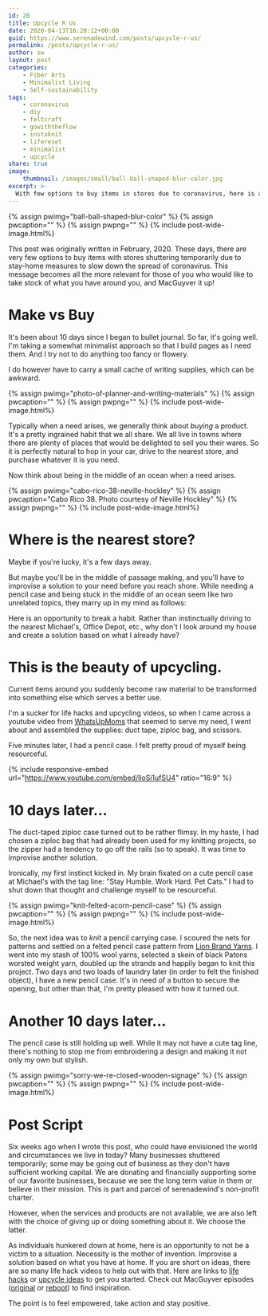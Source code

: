 ```yaml
---
id: 20
title: Upcycle R Us 
date: 2020-04-13T16:20:12+00:00
guid: https://www.serenadewind.com/posts/upcycle-r-us/
permalink: /posts/upcycle-r-us/
author: sw
layout: post
categories:
    - Fiber Arts
    - Minimalist Living
    - Self-sustainability
tags:
    - coronavirus
    - diy
    - feltcraft
    - gowiththeflow
    - instaknit
    - lifereset
    - minimalist
    - upcycle
share: true
image:
    thumbnail: /images/small/ball-ball-shaped-blur-color.jpg 
excerpt: >-
  With few options to buy items in stores due to coronavirus, here is an opportunity to break a habit. Rather than instinctually ordering online, why not look around your house & create a solution based on what you already have? 
---
```

{% assign pwimg="ball-ball-shaped-blur-color" %}
{% assign pwcaption="" %}
{% assign pwpng="" %}
{% include post-wide-image.html%}


This post was originally written in February, 2020. These days, there are very few options to buy items with stores shuttering temporarily due to stay-home measures to slow down the spread of coronavirus. This message becomes all the more relevant for those of you who would like to take stock of what you have around you, and MacGuyver it up!

# Make vs Buy

It's been about 10 days since I began to bullet journal. So far, it's going well. I'm taking a somewhat minimalist approach so that I build pages as I need them. And I try not to do anything too fancy or flowery.

I do however have to carry a small cache of writing supplies, which can be awkward.

{% assign pwimg="photo-of-planner-and-writing-materials" %}
{% assign pwcaption="" %}
{% assign pwpng="" %}
{% include post-wide-image.html%}


Typically when a need arises, we generally think about _buying_ a product. It's a pretty ingrained habit that we all share. We all live in towns where there are plenty of places that would be delighted to sell you their wares. So it is perfectly natural to hop in your car, drive to the nearest store, and purchase whatever it is you need.

Now think about being in the middle of an ocean when a need arises.

{% assign pwimg="cabo-rico-38-neville-hockley" %}
{% assign pwcaption="Cabo Rico 38. Photo courtesy of Neville Hockley" %}
{% assign pwpng="" %}
{% include post-wide-image.html%}


# Where is the nearest store?

Maybe if you're lucky, it's a few days away.

But maybe you'll be in the middle of passage making, and you'll have to improvise a solution to your need before you reach shore. While needing a pencil case and being stuck in the middle of an ocean seem like two unrelated topics, they marry up in my mind as follows:

Here is an opportunity to break a habit. Rather than instinctually driving to the nearest Michael's, Office Depot, etc., why don't I look around my house and create a solution based on what I already have?

# This is the beauty of upcycling.

Current items around you suddenly become raw material to be transformed into something else which serves a better use.

I'm a sucker for life hacks and upcycling videos, so when I came across a youtube video from [WhatsUpMoms](https://www.youtube.com/watch?v=lloSi1ufSU4) that seemed to serve my need, I went about and assembled the supplies: duct tape, ziploc bag, and scissors.

Five minutes later, I had a pencil case. I felt pretty proud of myself being resourceful.

{% include responsive-embed url="https://www.youtube.com/embed/lloSi1ufSU4" ratio="16:9" %}




# 10 days later...

The duct-taped ziploc case turned out to be rather flimsy. In my haste, I had chosen a ziploc bag that had already been used for my knitting projects, so the zipper had a tendency to go off the rails (so to speak). It was time to improvise another solution.

Ironically, my first instinct kicked in. My brain fixated on a cute pencil case at Michael's with the tag line: "Stay Humble. Work Hard. Pet Cats." I had to shut down that thought and challenge myself to be resourceful.

{% assign pwimg="knit-felted-acorn-pencil-case" %}
{% assign pwcaption="" %}
{% assign pwpng="" %}
{% include post-wide-image.html%}


So, the next idea was to _knit_ a pencil carrying case. I scoured the nets for patterns and settled on a felted pencil case pattern from [Lion Brand Yarns](http://www.lionbrand.com/knitting-pattern-felted-acorn-pencil-case-1.html). I went into my stash of 100% wool yarns, selected a skein of black Patons worsted weight yarn, doubled up the strands and happily began to knit this project. Two days and two loads of laundry later (in order to felt the finished object), I have a new pencil case. It's in need of a button to secure the opening, but other than that, I'm pretty pleased with how it turned out.

# Another 10 days later...

The pencil case is still holding up well. While it may not have a cute tag line, there's nothing to stop me from embroidering a design and making it not only my own but stylish.

{% assign pwimg="sorry-we-re-closed-wooden-signage" %}
{% assign pwcaption="" %}
{% assign pwpng="" %}
{% include post-wide-image.html%}


# Post Script

Six weeks ago when I wrote this post, who could have envisioned the world and circumstances we live in today? Many businesses shuttered temporarily; some may be going out of business as they don't have sufficient working capital. We are donating and financially supporting some of our favorite businesses, because we see the long term value in them or believe in their mission. This is part and parcel of serenadewind's non-profit charter.

However, when the services and products are not available, we are also left with the choice of giving up or doing something about it. We choose the latter.

As individuals hunkered down at home, here is an opportunity to not be a victim to a situation. Necessity is the mother of invention. Improvise a solution based on what you have at home. If you are short on ideas, there are so many life hack videos to help out with that. Here are links to [life hacks](https://www.lifehack.org/articles/lifestyle/100-life-hacks-that-make-life-easier.html) or [upcycle ideas](https://www.boredpanda.com/creative-reuse-upcycling-repurposing-ideas/?utm_source=google&utm_medium=organic&utm_campaign=organic) to get you started. Check out MacGuyver episodes ([original](https://www.cbs.com/shows/recommended/photos/1003085/15-insane-macgyver-hacks-that-would-totally-work-in-real-life/) or [reboot](https://www.popsci.com/macgyver-hacks-in-real-life/)) to find inspiration.

The point is to feel empowered, take action and stay positive.

